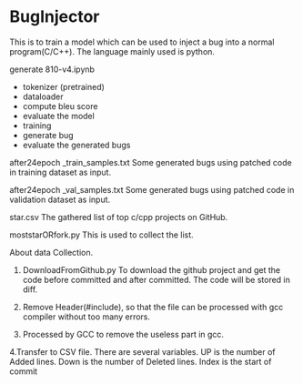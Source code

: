 # BugInjector

This is to train a model which can be used to inject a bug into a normal program(C/C++). 
The language mainly used is python.



generate 810-v4.ipynb
- tokenizer (pretrained)
- dataloader
- compute bleu score
- evaluate the model
- training
- generate bug
- evaluate the generated bugs

after24epoch _train_samples.txt
Some generated bugs using patched code in training dataset as input.

after24epoch _val_samples.txt
Some generated bugs using patched code in validation dataset as input.

star.csv
The gathered list of top c/cpp projects on GitHub.


moststarORfork.py
This is used to collect the list.


About data Collection.
1. DownloadFromGithub.py
To download the github project and get the code before committed and after committed.
The code will be stored in diff.

2. Remove Header(#include), so that the file can be processed with gcc compiler without too many errors.

3. Processed by GCC to remove the useless part in gcc.

4.Transfer to CSV file. There are several variables. UP is the number of Added lines. Down is the number of Deleted lines. Index is the start of commit
